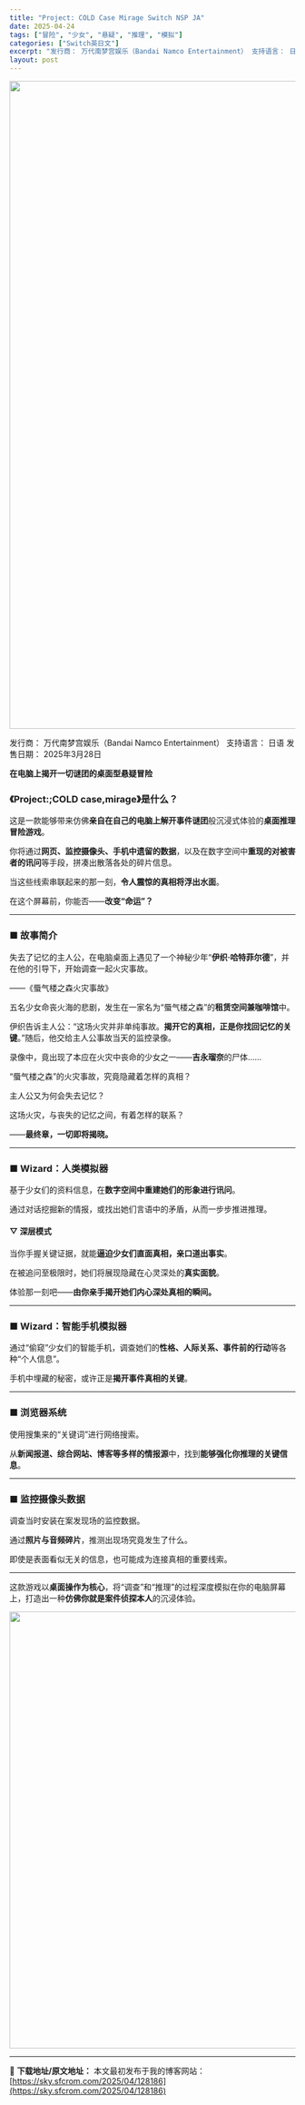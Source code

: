 ```yaml
---
title: "Project: COLD Case Mirage Switch NSP JA"
date: 2025-04-24
tags: ["冒险", "少女", "悬疑", "推理", "模拟"]
categories: ["Switch英日文"]
excerpt: "发行商： 万代南梦宫娱乐（Bandai Namco Entertainment） 支持语言： 日语 发售日期： 2025年3月28日 在电脑上揭开一切谜团的桌面型悬疑冒险 《Project:;COLD case,mirage》是什么？ 这是一款能够带来仿佛亲自在自己的电脑上解开事件谜团般沉浸式体验的&hellip;"
layout: post
---
```


<img class="aligncenter size-full wp-image-128187" src="https://sky.sfcrom.com/wp-content/uploads/2025/04/2025042403465065.webp" alt="" width="700" height="1142" />

发行商： 万代南梦宫娱乐（Bandai Namco Entertainment）
支持语言： 日语
发售日期： 2025年3月28日

<strong>在电脑上揭开一切谜团的桌面型悬疑冒险</strong>
<h3>《Project:;COLD case,mirage》是什么？</h3>
这是一款能够带来仿佛<strong>亲自在自己的电脑上解开事件谜团</strong>般沉浸式体验的<strong>桌面推理冒险游戏</strong>。

你将通过<strong>网页、监控摄像头、手机中遗留的数据</strong>，以及在数字空间中<strong>重现的对被害者的讯问</strong>等手段，拼凑出散落各处的碎片信息。

当这些线索串联起来的那一刻，<strong>令人震惊的真相将浮出水面</strong>。

在这个屏幕前，你能否——<strong>改变“命运”？</strong>

<hr />

<h3>■ 故事简介</h3>
失去了记忆的主人公，在电脑桌面上遇见了一个神秘少年“<strong>伊织·哈特菲尔德</strong>”，并在他的引导下，开始调查一起火灾事故。

——《蜃气楼之森火灾事故》

五名少女命丧火海的悲剧，发生在一家名为“蜃气楼之森”的<strong>租赁空间兼咖啡馆</strong>中。

伊织告诉主人公：“这场火灾并非单纯事故。<strong>揭开它的真相，正是你找回记忆的关键</strong>。”随后，他交给主人公事故当天的监控录像。

录像中，竟出现了本应在火灾中丧命的少女之一——<strong>吉永瑠奈</strong>的尸体……

“蜃气楼之森”的火灾事故，究竟隐藏着怎样的真相？

主人公又为何会失去记忆？

这场火灾，与丧失的记忆之间，有着怎样的联系？

——<strong>最终章，一切即将揭晓。</strong>

<hr />

<h3>■ Wizard：人类模拟器</h3>
基于少女们的资料信息，在<strong>数字空间中重建她们的形象进行讯问</strong>。

通过对话挖掘新的情报，或找出她们言语中的矛盾，从而一步步推进推理。
<h4>▽ 深层模式</h4>
当你手握关键证据，就能<strong>逼迫少女们直面真相，亲口道出事实</strong>。

在被追问至极限时，她们将展现隐藏在心灵深处的<strong>真实面貌</strong>。

体验那一刻吧——<strong>由你亲手揭开她们内心深处真相的瞬间。</strong>

<hr />

<h3>■ Wizard：智能手机模拟器</h3>
通过“偷窥”少女们的智能手机，调查她们的<strong>性格、人际关系、事件前的行动</strong>等各种“个人信息”。

手机中埋藏的秘密，或许正是<strong>揭开事件真相的关键</strong>。

<hr />

<h3>■ 浏览器系统</h3>
使用搜集来的“关键词”进行网络搜索。

从<strong>新闻报道、综合网站、博客等多样的情报源</strong>中，找到<strong>能够强化你推理的关键信息</strong>。

<hr />

<h3>■ 监控摄像头数据</h3>
调查当时安装在案发现场的监控数据。

通过<strong>照片与音频碎片</strong>，推测出现场究竟发生了什么。

即使是表面看似无关的信息，也可能成为连接真相的重要线索。

<hr />

这款游戏以<strong>桌面操作为核心</strong>，将“调查”和“推理”的过程深度模拟在你的电脑屏幕上，打造出一种<strong>仿佛你就是案件侦探本人</strong>的沉浸体验。

<img class="aligncenter size-full wp-image-128188" src="https://sky.sfcrom.com/wp-content/uploads/2025/04/2025042403465040.webp" alt="" width="1368" height="770" />

---
📖 **下载地址/原文地址：** 本文最初发布于我的博客网站：[https://sky.sfcrom.com/2025/04/128186](https://sky.sfcrom.com/2025/04/128186)

